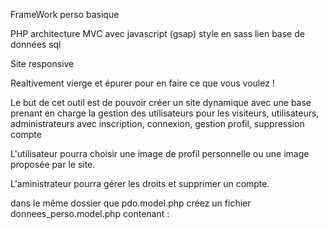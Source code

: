 FrameWork perso basique 

PHP architecture MVC
avec javascript (gsap)
style en sass
lien base de données sql

Site responsive

Realtivement vierge et épurer pour en faire ce que vous voulez !

Le but de cet outil est de pouvoir créer un site dynamique
avec une base prenant en charge la gestion des utilisateurs pour les
visiteurs, utilisateurs, administrateurs
avec 
inscription, connexion, gestion profil, suppression compte

L'utilisateur pourra choisir une image de profil personnelle ou 
une image proposée par le site.

L'aministrateur pourra gérer les droits et supprimer un compte.

dans le même dossier que pdo.model.php
créez un fichier 
donnees_perso.model.php 
contenant :


<?php

// A redefinir avec nouvelle base de données pour chaque projet

define("mysql","ip de votre hebergeur" );
define("dbname","nom_bdd" );
define("user","nom_utilisateur_bdd" );
define("mdpbd","code de connexion à la bdd" );



?>

